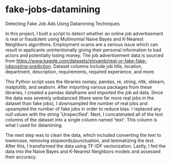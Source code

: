 # fake-jobs-datamining
Detecting Fake Job Ads Using Datamining Techniques

In this project, I built a script to detect whether an online job advertisement is real or fraudulent using Multinomial Naive Bayes and K-Nearest Neighbors algorithms. Employment scams are a serious issue which can result in applicants unintentionally giving their personal information to bad actors and potentially losing money. The job advertisement data is sourced from https://www.kaggle.com/datasets/shivamb/real-or-fake-fake-jobposting-prediction. Dataset columns include job title, location, department, description, requirements, required experience, and more. 

This Python script uses the libraries numpy, pandas, re, string, nltk, sklearn, matplotlib, and seaborn. After importing various packages from these libraries, I created a pandas dataframe and imported the job ad data. Since the data was severely unbalanced (there were far more real jobs in the dataset than fake jobs), I downsampled the number of real jobs and upsampled the number of fake jobs in order to reduce bias. I replaced any null values with the string 'Unspecified'. Next, I concatenated all of the text columns of the dataset into a single column named 'text'. This column is what I used for datamining. 

The next step was to clean the data, which included converting the text to lowercase, removing stopwords/punctuation, and lemmatizing the text. After this, I transformed the data using TF-IDF vectorization. Lastly, I fed the data into the Naive Bayes and K-Nearest Neighbors models and assessed their accuracy.
